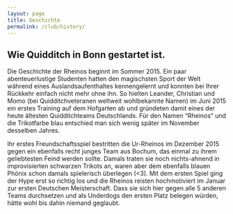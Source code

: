 ```yaml
---
layout: page
title: Geschichte
permalink: /club/history/
---
```


## Wie Quidditch in Bonn gestartet ist.
Die Geschichte der Rheinos beginnt im Sommer 2015. Ein paar abenteuerlustige Studenten hatten den magischsten Sport der Welt während eines Auslandsaufenthaltes kennengelernt und konnten bei Ihrer Rückkehr einfach nicht mehr ohne ihn. So hielten Leander, Christian und Momo (bei Quidditchveteranen weltweit wohlbekannte Namen) im Juni 2015 ein erstes Training auf dem Hofgarten ab und gründeten damit eines der heute ältesten Quidditchteams Deutschlands. Für den Namen “Rheinos” und die Trikotfarbe blau entschied man sich wenig später im November desselben Jahres.

Ihr erstes Freundschaftsspiel bestritten die Ur-Rheinos im Dezember 2015 gegen ein ebenfalls recht junges Team aus Bochum, das einmal zu ihrem geliebtesten Feind werden sollte. Damals traten sie noch nichts-ahnend in improvisierten schwarzen Trikots an, waren aber dem ebenfalls blauen Phönix schon damals spielerisch überlegen (<3). Mit dem ersten Spiel ging der Hype erst so richtig los und die Rheinos reisten hochmotiviert im Januar zur ersten Deutschen Meisterschaft. Dass sie sich hier gegen alle 5 anderen Teams durchsetzen und als Underdogs den ersten Platz belegen würden, hätte wohl bis dahin niemand geglaubt.

